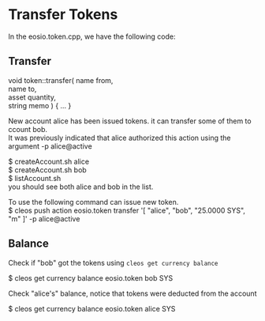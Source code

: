 # Transfer Tokens 
In the eosio.token.cpp, we have the following code:  

## Transfer  
 void token::transfer( name    from,  
                       name    to,  
                       asset   quantity,  
                       string  memo ) { ... }  
  
New account alice has been issued tokens. it can transfer some of them to ccount bob.  
It was previously indicated that alice authorized this action using the argument -p alice@active  
  
    
$ createAccount.sh alice    
$ createAccount.sh bob  
$ listAccount.sh    
you should see both alice and bob in the list.  
  
To use the following command can issue new token.    
$ cleos push action eosio.token transfer '[ "alice", "bob", "25.0000 SYS", "m" ]' -p alice@active  


## Balance
Check if "bob" got the tokens using `cleos get currency balance`  

$ cleos get currency balance eosio.token bob SYS  

Check "alice's" balance, notice that tokens were deducted from the account    
  
$ cleos get currency balance eosio.token alice SYS  

